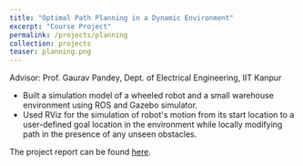 ```yaml
---
title: "Optimal Path Planning in a Dynamic Environment"
excerpt: "Course Project"
permalink: /projects/planning
collection: projects
teaser: planning.png
---
```



Advisor: Prof. Gaurav Pandey, Dept. of Electrical Engineering, IIT Kanpur

* Built a simulation model of a wheeled robot and a small warehouse environment using ROS and Gazebo simulator.
* Used RViz for the simulation of robot's motion from its start location to a user-defined goal location in the environment while locally modifying path in the presence of any unseen obstacles.

The project report can be found <a href="/files/root">here</a>.